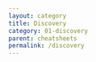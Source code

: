 ```yaml
---
layout: category
title: Discovery
category: 01-discovery
parent: cheatsheets
permalink: /discovery
---
```

